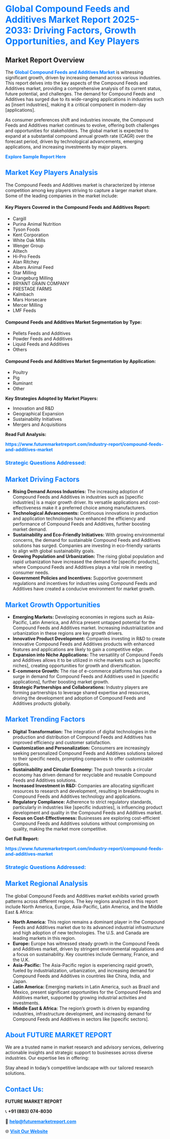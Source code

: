 <h1 style="color: #007BFF;">Global Compound Feeds and Additives Market Report 2025-2033: Driving Factors, Growth Opportunities, and Key Players</h1>

<section id="overview">
<h2>Market Report Overview</h2>
<p>The <a href="https://www.futuremarketreport.com/industry-report/compound-feeds-and-additives-market" style="color: #007BFF; text-decoration: none;"><strong>Global Compound Feeds and Additives Market</strong></a> is witnessing significant growth, driven by increasing demand across various industries. This report delves into the key aspects of the Compound Feeds and Additives market, providing a comprehensive analysis of its current status, future potential, and challenges. The demand for Compound Feeds and Additives has surged due to its wide-ranging applications in industries such as [insert industries], making it a critical component in modern-day [applications].</p>
<p>As consumer preferences shift and industries innovate, the Compound Feeds and Additives market continues to evolve, offering both challenges and opportunities for stakeholders. The global market is expected to expand at a substantial compound annual growth rate (CAGR) over the forecast period, driven by technological advancements, emerging applications, and increasing investments by major players.</p>
</section>

<section id="overview">
<p><a href="https://www.futuremarketreport.com/request-sample/reportId=108900" style="color: #007BFF; text-decoration: none;"><strong>Explore Sample Report Here</strong></a></p>
</section>

<section id="key-players">
<h2 style="color: #007BFF;">Market Key Players Analysis</h2>
<p>The Compound Feeds and Additives market is characterized by intense competition among key players striving to capture a larger market share. Some of the leading companies in the market include:</p>
<h4>Key Players Covered in the Compound Feeds and Additives Report:</h4>
<ul><li>Cargill</li><li>Purina Animal Nutrition</li><li>Tyson Foods</li><li>Kent Corporation</li><li>White Oak Mills</li><li>Wenger Group</li><li>Alltech</li><li>Hi-Pro Feeds</li><li>Alan Ritchey</li><li>Albers Animal Feed</li><li>Star Milling</li><li>Orangeburg Milling</li><li>BRYANT GRAIN COMPANY</li><li>PRESTAGE FARMS</li><li>Kalmbach</li><li>Mars Horsecare</li><li>Mercer Milling</li><li>LMF Feeds</li></ul>
<h4>Compound Feeds and Additives Market Segmentation by Type:</h4>
<ul><li>Pellets Feeds and Additives</li><li>Powder Feeds and Additives</li><li>Liquid Feeds and Additives</li><li>Others</li></ul>

<h4>Compound Feeds and Additives Market Segmentation by Application:</h4>
<ul><li>Poultry</li><li>Pig</li><li>Ruminant</li><li>Other</li></ul>
<p><strong>Key Strategies Adopted by Market Players:</strong></p>
<ul>
<li>Innovation and R&D</li>
<li>Geographical Expansion</li>
<li>Sustainability Initiatives</li>
<li>Mergers and Acquisitions</li>
</ul>
</section>

<section>
<p><strong>Read Full Analysis: </strong></p><a href="https://www.futuremarketreport.com/industry-report/compound-feeds-and-additives-market" style="color: #007BFF; text-decoration: none;"><strong>https://www.futuremarketreport.com/industry-report/compound-feeds-and-additives-market</strong></a>
<h3 style="color: #007BFF;">Strategic Questions Addressed:</h3>
</section>

<section id="driving-factors">
<h2 style="color: #007BFF;">Market Driving Factors</h2>
<ul>
<li><strong>Rising Demand Across Industries:</strong> The increasing adoption of Compound Feeds and Additives in industries such as [specific industries] is a major growth driver. Its versatile applications and cost-effectiveness make it a preferred choice among manufacturers.</li>
<li><strong>Technological Advancements:</strong> Continuous innovations in production and application technologies have enhanced the efficiency and performance of Compound Feeds and Additives, further boosting market demand.</li>
<li><strong>Sustainability and Eco-Friendly Initiatives:</strong> With growing environmental concerns, the demand for sustainable Compound Feeds and Additives solutions has surged. Companies are investing in eco-friendly variants to align with global sustainability goals.</li>
<li><strong>Growing Population and Urbanization:</strong> The rising global population and rapid urbanization have increased the demand for [specific products], where Compound Feeds and Additives plays a vital role in meeting consumer needs.</li>
<li><strong>Government Policies and Incentives:</strong> Supportive government regulations and incentives for industries using Compound Feeds and Additives have created a conducive environment for market growth.</li>
</ul>
</section>

<section id="growth-opportunities">
<h2 style="color: #007BFF;">Market Growth Opportunities</h2>
<ul>
<li><strong>Emerging Markets:</strong> Developing economies in regions such as Asia-Pacific, Latin America, and Africa present untapped potential for the Compound Feeds and Additives market. Increasing industrialization and urbanization in these regions are key growth drivers.</li>
<li><strong>Innovative Product Development:</strong> Companies investing in R&D to create innovative Compound Feeds and Additives products with enhanced features and applications are likely to gain a competitive edge.</li>
<li><strong>Expansion into Niche Applications:</strong> The versatility of Compound Feeds and Additives allows it to be utilized in niche markets such as [specific niches], creating opportunities for growth and diversification.</li>
<li><strong>E-commerce Growth:</strong> The rise of e-commerce platforms has created a surge in demand for Compound Feeds and Additives used in [specific applications], further boosting market growth.</li>
<li><strong>Strategic Partnerships and Collaborations:</strong> Industry players are forming partnerships to leverage shared expertise and resources, driving the development and adoption of Compound Feeds and Additives products globally.</li>
</ul>
</section>

<section id="trending-factors">
<h2 style="color: #007BFF;">Market Trending Factors</h2>
<ul>
<li><strong>Digital Transformation:</strong> The integration of digital technologies in the production and distribution of Compound Feeds and Additives has improved efficiency and customer satisfaction.</li>
<li><strong>Customization and Personalization:</strong> Consumers are increasingly seeking personalized Compound Feeds and Additives solutions tailored to their specific needs, prompting companies to offer customizable options.</li>
<li><strong>Sustainability and Circular Economy:</strong> The push towards a circular economy has driven demand for recyclable and reusable Compound Feeds and Additives solutions.</li>
<li><strong>Increased Investment in R&D:</strong> Companies are allocating significant resources to research and development, resulting in breakthroughs in Compound Feeds and Additives technology and applications.</li>
<li><strong>Regulatory Compliance:</strong> Adherence to strict regulatory standards, particularly in industries like [specific industries], is influencing product development and quality in the Compound Feeds and Additives market.</li>
<li><strong>Focus on Cost-Effectiveness:</strong> Businesses are exploring cost-efficient Compound Feeds and Additives solutions without compromising on quality, making the market more competitive.</li>
</ul>
</section>

<section>
<p><strong>Get Full Report: </strong></p><a href="https://www.futuremarketreport.com/industry-report/compound-feeds-and-additives-market" style="color: #007BFF; text-decoration: none;"><strong>https://www.futuremarketreport.com/industry-report/compound-feeds-and-additives-market</strong></a>
<h3 style="color: #007BFF;">Strategic Questions Addressed:</h3>
</section>


<section id="regional-analysis">
<h2 style="color: #007BFF;">Market Regional Analysis</h2>
<p>The global Compound Feeds and Additives market exhibits varied growth patterns across different regions. The key regions analyzed in this report include North America, Europe, Asia-Pacific, Latin America, and the Middle East & Africa:</p>
<ul>
<li><strong>North America:</strong> This region remains a dominant player in the Compound Feeds and Additives market due to its advanced industrial infrastructure and high adoption of new technologies. The U.S. and Canada are leading markets in this region.</li>
<li><strong>Europe:</strong> Europe has witnessed steady growth in the Compound Feeds and Additives market, driven by stringent environmental regulations and a focus on sustainability. Key countries include Germany, France, and the U.K.</li>
<li><strong>Asia-Pacific:</strong> The Asia-Pacific region is experiencing rapid growth, fueled by industrialization, urbanization, and increasing demand for Compound Feeds and Additives in countries like China, India, and Japan.</li>
<li><strong>Latin America:</strong> Emerging markets in Latin America, such as Brazil and Mexico, present significant opportunities for the Compound Feeds and Additives market, supported by growing industrial activities and investments.</li>
<li><strong>Middle East & Africa:</strong> The region’s growth is driven by expanding industries, infrastructure development, and increasing demand for Compound Feeds and Additives in sectors like [specific sectors].</li>
</ul>
</section>

<footer>
<h2 style="color: #007BFF;">About FUTURE MARKET REPORT</h2>
<p>We are a trusted name in market research and advisory services, delivering actionable insights and strategic support to businesses across diverse industries. Our expertise lies in offering:</p>

<p>Stay ahead in today’s competitive landscape with our tailored research solutions.</p>

<h2 style="color: #007BFF;">Contact Us:</h2>
<p><strong>FUTURE MARKET REPORT</strong></p>
<p>📞 <strong>+91 (883) 074-8030</strong></p>
<p>📧 <strong><a href="mailto:help@futuremarketreport.com" style="color: #007BFF;">help@futuremarketreport.com</a></strong></p>
<p>🌐 <strong><a href="https://www.futuremarketreport.com/" style="color: #007BFF;">Visit Our Website</a></strong></p>
</footer>
